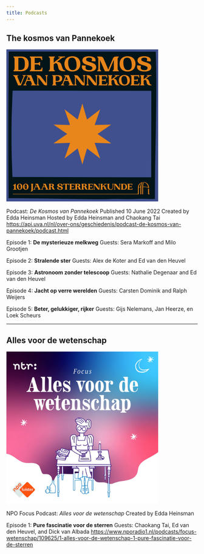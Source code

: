 ```yaml
---
title: Podcasts
---
```


## The kosmos van Pannekoek

<img width="400" height="400" src="/images/kosmos.jpg" /><br clear="left">

Podcast: _De Kosmos van Pannekoek_
Published 10 June 2022
Created by Edda Heinsman
Hosted by Edda Heinsman and Chaokang Tai
https://api.uva.nl/nl/over-ons/geschiedenis/podcast-de-kosmos-van-pannekoek/podcast.html

Episode 1: **De mysterieuze melkweg**
Guests: Sera Markoff and Milo Grootjen

Episode 2: **Stralende ster**
Guests: Alex de Koter and Ed van den Heuvel

Episode 3: **Astronoom zonder telescoop**
Guests: Nathalie Degenaar and Ed van den Heuvel

Episode 4: **Jacht op verre werelden**
Guests: Carsten Dominik and Ralph Weijers

Episode 5: **Beter, gelukkiger, rijker**
Guests: Gijs Nelemans, Jan Heerze, en Loek Scheurs 

------

## Alles voor de wetenschap

<img width="400" height="400" src="/images/alles_voor_de_wetenschap.jpg"><br clear="left">


NPO Focus Podcast: *Alles voor de wetenschap*
Created by Edda Heinsman

Episode 1: **Pure fascinatie voor de sterren**
Guests: Chaokang Tai, Ed van den Heuvel, and Dick van Albada
https://www.nporadio1.nl/podcasts/focus-wetenschap/109625/1-alles-voor-de-wetenschap-1-pure-fascinatie-voor-de-sterren
